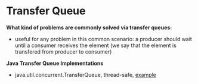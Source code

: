 # Transfer Queue

**What kind of problems are commonly solved via transfer queues:**

- useful for any problem in this common scenario: a producer should wait until a consumer receives the element (we say that the element is transfered from producer to consumer)

**Java Transfer Queue Implementations**

- java.util.concurrent.TransferQueue, thread-safe, [example]()
